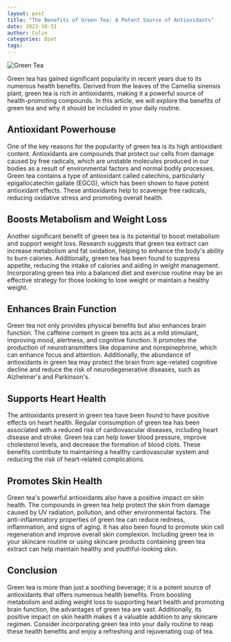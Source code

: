 ```yaml
---
layout: post
title: "The Benefits of Green Tea: A Potent Source of Antioxidants"
date: 2023-10-31
author: Colin
categories: Diet
tags: 
---
```


![Green Tea](https://source.unsplash.com/1600x900/?tea)

Green tea has gained significant popularity in recent years due to its numerous health benefits. Derived from the leaves of the Camellia sinensis plant, green tea is rich in antioxidants, making it a powerful source of health-promoting compounds. In this article, we will explore the benefits of green tea and why it should be included in your daily routine.

## Antioxidant Powerhouse

One of the key reasons for the popularity of green tea is its high antioxidant content. Antioxidants are compounds that protect our cells from damage caused by free radicals, which are unstable molecules produced in our bodies as a result of environmental factors and normal bodily processes. Green tea contains a type of antioxidant called catechins, particularly epigallocatechin gallate (EGCG), which has been shown to have potent antioxidant effects. These antioxidants help to scavenge free radicals, reducing oxidative stress and promoting overall health.

## Boosts Metabolism and Weight Loss

Another significant benefit of green tea is its potential to boost metabolism and support weight loss. Research suggests that green tea extract can increase metabolism and fat oxidation, helping to enhance the body's ability to burn calories. Additionally, green tea has been found to suppress appetite, reducing the intake of calories and aiding in weight management. Incorporating green tea into a balanced diet and exercise routine may be an effective strategy for those looking to lose weight or maintain a healthy weight.

## Enhances Brain Function

Green tea not only provides physical benefits but also enhances brain function. The caffeine content in green tea acts as a mild stimulant, improving mood, alertness, and cognitive function. It promotes the production of neurotransmitters like dopamine and norepinephrine, which can enhance focus and attention. Additionally, the abundance of antioxidants in green tea may protect the brain from age-related cognitive decline and reduce the risk of neurodegenerative diseases, such as Alzheimer's and Parkinson's.

## Supports Heart Health

The antioxidants present in green tea have been found to have positive effects on heart health. Regular consumption of green tea has been associated with a reduced risk of cardiovascular diseases, including heart disease and stroke. Green tea can help lower blood pressure, improve cholesterol levels, and decrease the formation of blood clots. These benefits contribute to maintaining a healthy cardiovascular system and reducing the risk of heart-related complications.

## Promotes Skin Health

Green tea's powerful antioxidants also have a positive impact on skin health. The compounds in green tea help protect the skin from damage caused by UV radiation, pollution, and other environmental factors. The anti-inflammatory properties of green tea can reduce redness, inflammation, and signs of aging. It has also been found to promote skin cell regeneration and improve overall skin complexion. Including green tea in your skincare routine or using skincare products containing green tea extract can help maintain healthy and youthful-looking skin.

## Conclusion

Green tea is more than just a soothing beverage; it is a potent source of antioxidants that offers numerous health benefits. From boosting metabolism and aiding weight loss to supporting heart health and promoting brain function, the advantages of green tea are vast. Additionally, its positive impact on skin health makes it a valuable addition to any skincare regimen. Consider incorporating green tea into your daily routine to reap these health benefits and enjoy a refreshing and rejuvenating cup of tea.